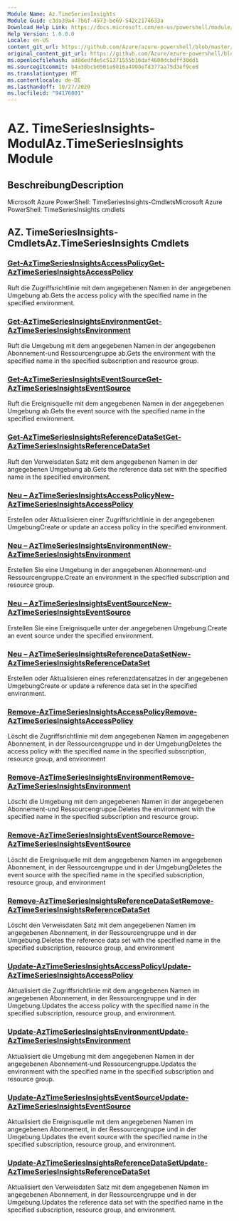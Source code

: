 ```yaml
---
Module Name: Az.TimeSeriesInsights
Module Guid: c3da39a4-7b6f-4973-be69-542c2174633a
Download Help Link: https://docs.microsoft.com/en-us/powershell/module/az.timeseriesinsights
Help Version: 1.0.0.0
Locale: en-US
content_git_url: https://github.com/Azure/azure-powershell/blob/master/src/TimeSeriesInsights/help/Az.TimeSeriesInsights.md
original_content_git_url: https://github.com/Azure/azure-powershell/blob/master/src/TimeSeriesInsights/help/Az.TimeSeriesInsights.md
ms.openlocfilehash: ad8dedfde5c51371555b16daf4600dcbdff30dd1
ms.sourcegitcommit: b4a38bcb0501a9016a4998efd377aa75d3ef9ce8
ms.translationtype: MT
ms.contentlocale: de-DE
ms.lasthandoff: 10/27/2020
ms.locfileid: "94176801"
---
```

# <span data-ttu-id="9f8a0-101">AZ. TimeSeriesInsights-Modul</span><span class="sxs-lookup"><span data-stu-id="9f8a0-101">Az.TimeSeriesInsights Module</span></span>
## <span data-ttu-id="9f8a0-102">Beschreibung</span><span class="sxs-lookup"><span data-stu-id="9f8a0-102">Description</span></span>
<span data-ttu-id="9f8a0-103">Microsoft Azure PowerShell: TimeSeriesInsights-Cmdlets</span><span class="sxs-lookup"><span data-stu-id="9f8a0-103">Microsoft Azure PowerShell: TimeSeriesInsights cmdlets</span></span>

## <span data-ttu-id="9f8a0-104">AZ. TimeSeriesInsights-Cmdlets</span><span class="sxs-lookup"><span data-stu-id="9f8a0-104">Az.TimeSeriesInsights Cmdlets</span></span>
### [<span data-ttu-id="9f8a0-105">Get-AzTimeSeriesInsightsAccessPolicy</span><span class="sxs-lookup"><span data-stu-id="9f8a0-105">Get-AzTimeSeriesInsightsAccessPolicy</span></span>](Get-AzTimeSeriesInsightsAccessPolicy.md)
<span data-ttu-id="9f8a0-106">Ruft die Zugriffsrichtlinie mit dem angegebenen Namen in der angegebenen Umgebung ab.</span><span class="sxs-lookup"><span data-stu-id="9f8a0-106">Gets the access policy with the specified name in the specified environment.</span></span>

### [<span data-ttu-id="9f8a0-107">Get-AzTimeSeriesInsightsEnvironment</span><span class="sxs-lookup"><span data-stu-id="9f8a0-107">Get-AzTimeSeriesInsightsEnvironment</span></span>](Get-AzTimeSeriesInsightsEnvironment.md)
<span data-ttu-id="9f8a0-108">Ruft die Umgebung mit dem angegebenen Namen in der angegebenen Abonnement-und Ressourcengruppe ab.</span><span class="sxs-lookup"><span data-stu-id="9f8a0-108">Gets the environment with the specified name in the specified subscription and resource group.</span></span>

### [<span data-ttu-id="9f8a0-109">Get-AzTimeSeriesInsightsEventSource</span><span class="sxs-lookup"><span data-stu-id="9f8a0-109">Get-AzTimeSeriesInsightsEventSource</span></span>](Get-AzTimeSeriesInsightsEventSource.md)
<span data-ttu-id="9f8a0-110">Ruft die Ereignisquelle mit dem angegebenen Namen in der angegebenen Umgebung ab.</span><span class="sxs-lookup"><span data-stu-id="9f8a0-110">Gets the event source with the specified name in the specified environment.</span></span>

### [<span data-ttu-id="9f8a0-111">Get-AzTimeSeriesInsightsReferenceDataSet</span><span class="sxs-lookup"><span data-stu-id="9f8a0-111">Get-AzTimeSeriesInsightsReferenceDataSet</span></span>](Get-AzTimeSeriesInsightsReferenceDataSet.md)
<span data-ttu-id="9f8a0-112">Ruft den Verweisdaten Satz mit dem angegebenen Namen in der angegebenen Umgebung ab.</span><span class="sxs-lookup"><span data-stu-id="9f8a0-112">Gets the reference data set with the specified name in the specified environment.</span></span>

### [<span data-ttu-id="9f8a0-113">Neu – AzTimeSeriesInsightsAccessPolicy</span><span class="sxs-lookup"><span data-stu-id="9f8a0-113">New-AzTimeSeriesInsightsAccessPolicy</span></span>](New-AzTimeSeriesInsightsAccessPolicy.md)
<span data-ttu-id="9f8a0-114">Erstellen oder Aktualisieren einer Zugriffsrichtlinie in der angegebenen Umgebung</span><span class="sxs-lookup"><span data-stu-id="9f8a0-114">Create or update an access policy in the specified environment.</span></span>

### [<span data-ttu-id="9f8a0-115">Neu – AzTimeSeriesInsightsEnvironment</span><span class="sxs-lookup"><span data-stu-id="9f8a0-115">New-AzTimeSeriesInsightsEnvironment</span></span>](New-AzTimeSeriesInsightsEnvironment.md)
<span data-ttu-id="9f8a0-116">Erstellen Sie eine Umgebung in der angegebenen Abonnement-und Ressourcengruppe.</span><span class="sxs-lookup"><span data-stu-id="9f8a0-116">Create an environment in the specified subscription and resource group.</span></span>

### [<span data-ttu-id="9f8a0-117">Neu – AzTimeSeriesInsightsEventSource</span><span class="sxs-lookup"><span data-stu-id="9f8a0-117">New-AzTimeSeriesInsightsEventSource</span></span>](New-AzTimeSeriesInsightsEventSource.md)
<span data-ttu-id="9f8a0-118">Erstellen Sie eine Ereignisquelle unter der angegebenen Umgebung.</span><span class="sxs-lookup"><span data-stu-id="9f8a0-118">Create an event source under the specified environment.</span></span>

### [<span data-ttu-id="9f8a0-119">Neu – AzTimeSeriesInsightsReferenceDataSet</span><span class="sxs-lookup"><span data-stu-id="9f8a0-119">New-AzTimeSeriesInsightsReferenceDataSet</span></span>](New-AzTimeSeriesInsightsReferenceDataSet.md)
<span data-ttu-id="9f8a0-120">Erstellen oder Aktualisieren eines referenzdatensatzes in der angegebenen Umgebung</span><span class="sxs-lookup"><span data-stu-id="9f8a0-120">Create or update a reference data set in the specified environment.</span></span>

### [<span data-ttu-id="9f8a0-121">Remove-AzTimeSeriesInsightsAccessPolicy</span><span class="sxs-lookup"><span data-stu-id="9f8a0-121">Remove-AzTimeSeriesInsightsAccessPolicy</span></span>](Remove-AzTimeSeriesInsightsAccessPolicy.md)
<span data-ttu-id="9f8a0-122">Löscht die Zugriffsrichtlinie mit dem angegebenen Namen im angegebenen Abonnement, in der Ressourcengruppe und in der Umgebung</span><span class="sxs-lookup"><span data-stu-id="9f8a0-122">Deletes the access policy with the specified name in the specified subscription, resource group, and environment</span></span>

### [<span data-ttu-id="9f8a0-123">Remove-AzTimeSeriesInsightsEnvironment</span><span class="sxs-lookup"><span data-stu-id="9f8a0-123">Remove-AzTimeSeriesInsightsEnvironment</span></span>](Remove-AzTimeSeriesInsightsEnvironment.md)
<span data-ttu-id="9f8a0-124">Löscht die Umgebung mit dem angegebenen Namen in der angegebenen Abonnement-und Ressourcengruppe.</span><span class="sxs-lookup"><span data-stu-id="9f8a0-124">Deletes the environment with the specified name in the specified subscription and resource group.</span></span>

### [<span data-ttu-id="9f8a0-125">Remove-AzTimeSeriesInsightsEventSource</span><span class="sxs-lookup"><span data-stu-id="9f8a0-125">Remove-AzTimeSeriesInsightsEventSource</span></span>](Remove-AzTimeSeriesInsightsEventSource.md)
<span data-ttu-id="9f8a0-126">Löscht die Ereignisquelle mit dem angegebenen Namen im angegebenen Abonnement, in der Ressourcengruppe und in der Umgebung</span><span class="sxs-lookup"><span data-stu-id="9f8a0-126">Deletes the event source with the specified name in the specified subscription, resource group, and environment</span></span>

### [<span data-ttu-id="9f8a0-127">Remove-AzTimeSeriesInsightsReferenceDataSet</span><span class="sxs-lookup"><span data-stu-id="9f8a0-127">Remove-AzTimeSeriesInsightsReferenceDataSet</span></span>](Remove-AzTimeSeriesInsightsReferenceDataSet.md)
<span data-ttu-id="9f8a0-128">Löscht den Verweisdaten Satz mit dem angegebenen Namen im angegebenen Abonnement, in der Ressourcengruppe und in der Umgebung.</span><span class="sxs-lookup"><span data-stu-id="9f8a0-128">Deletes the reference data set with the specified name in the specified subscription, resource group, and environment</span></span>

### [<span data-ttu-id="9f8a0-129">Update-AzTimeSeriesInsightsAccessPolicy</span><span class="sxs-lookup"><span data-stu-id="9f8a0-129">Update-AzTimeSeriesInsightsAccessPolicy</span></span>](Update-AzTimeSeriesInsightsAccessPolicy.md)
<span data-ttu-id="9f8a0-130">Aktualisiert die Zugriffsrichtlinie mit dem angegebenen Namen im angegebenen Abonnement, in der Ressourcengruppe und in der Umgebung.</span><span class="sxs-lookup"><span data-stu-id="9f8a0-130">Updates the access policy with the specified name in the specified subscription, resource group, and environment.</span></span>

### [<span data-ttu-id="9f8a0-131">Update-AzTimeSeriesInsightsEnvironment</span><span class="sxs-lookup"><span data-stu-id="9f8a0-131">Update-AzTimeSeriesInsightsEnvironment</span></span>](Update-AzTimeSeriesInsightsEnvironment.md)
<span data-ttu-id="9f8a0-132">Aktualisiert die Umgebung mit dem angegebenen Namen in der angegebenen Abonnement-und Ressourcengruppe.</span><span class="sxs-lookup"><span data-stu-id="9f8a0-132">Updates the environment with the specified name in the specified subscription and resource group.</span></span>

### [<span data-ttu-id="9f8a0-133">Update-AzTimeSeriesInsightsEventSource</span><span class="sxs-lookup"><span data-stu-id="9f8a0-133">Update-AzTimeSeriesInsightsEventSource</span></span>](Update-AzTimeSeriesInsightsEventSource.md)
<span data-ttu-id="9f8a0-134">Aktualisiert die Ereignisquelle mit dem angegebenen Namen im angegebenen Abonnement, in der Ressourcengruppe und in der Umgebung.</span><span class="sxs-lookup"><span data-stu-id="9f8a0-134">Updates the event source with the specified name in the specified subscription, resource group, and environment.</span></span>

### [<span data-ttu-id="9f8a0-135">Update-AzTimeSeriesInsightsReferenceDataSet</span><span class="sxs-lookup"><span data-stu-id="9f8a0-135">Update-AzTimeSeriesInsightsReferenceDataSet</span></span>](Update-AzTimeSeriesInsightsReferenceDataSet.md)
<span data-ttu-id="9f8a0-136">Aktualisiert den Verweisdaten Satz mit dem angegebenen Namen im angegebenen Abonnement, in der Ressourcengruppe und in der Umgebung.</span><span class="sxs-lookup"><span data-stu-id="9f8a0-136">Updates the reference data set with the specified name in the specified subscription, resource group, and environment.</span></span>

